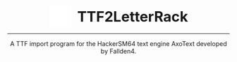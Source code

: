 <p align="center">
  <img src="faviDark.png" alt="TTF2LetterRack" width="50" style="vertical-align: middle; margin-right: 10px;">
  <span style="font-size: 32px; font-weight: bold; vertical-align: middle;">TTF2LetterRack</span>
</p>
<hr>
<p align="center">
A TTF import program for the HackerSM64 text engine AxoText developed by Fallden4.